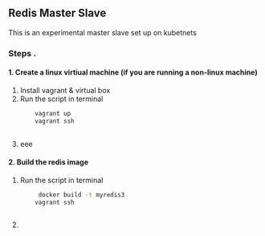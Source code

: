 ## Redis Master Slave
This is an experimental master slave set up on kubetnets
###  	Steps . 
#### 		1. Create a linux virtiual machine (if you are running a non-linux machine) 

1. Install vagrant & virtual box 
2. Run the script in terminal 
	```sh
		vagrant up
		vagrant ssh
		
	```
3. eee


#### 		2. Build the redis image 
1. Run the script in terminal 
	```sh
		 docker build -t myredis3  
		vagrant ssh
		
	```
2. 

